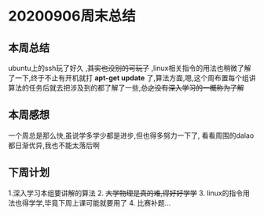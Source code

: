 # 20200906周末总结
## 本周总结
ubuntu上的ssh玩了好久 ,~~其实也没别的可玩了~~ ,linux相关指令的用法也稍微了解了一下,终于不止有开机就打 **apt-get update** 了,算法方面,嗯,这个周布置每个组讲算法的任务后就去把涉及到的都了解了一些,~~总之没有深入学习的一概称为了解~~
## 本周感想
一个周总是那么快,虽说学多学少都是进步,但也得多努力一下了,
看看周围的dalao都日渐优异,我也不能太落后啊
## 下周计划
1.深入学习本组要讲解的算法
2. ~~大学物理是真的难,得好好学学~~
3.  linux的指令用法也得学学,毕竟下周上课可能就要用了
4. 比赛补题...